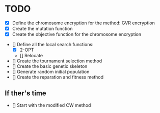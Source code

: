# TODO

- [x] Define the chromosome encryption for the method: GVR encryption
- [x] Create the mutation function
- [x] Create the objective function for the chromosome encryption
- [] Define all the local search functions:
    - [x] 2-OPT
    - [] Relocate
- [] Create the tournament selection method
- [] Create the basic genetic skeleton
- [] Generate random initial population
- [] Create the reparation and fitness method

## If ther's time

- [] Start with the modified CW method

